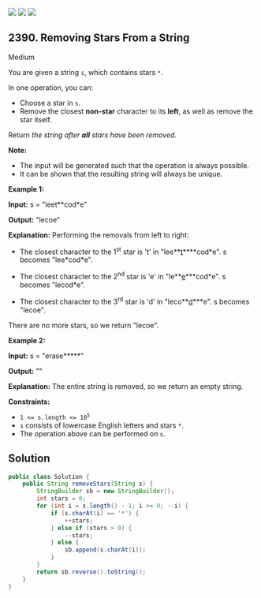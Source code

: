 [![](https://img.shields.io/github/stars/javadev/LeetCode-in-Java?label=Stars&style=flat-square)](https://github.com/javadev/LeetCode-in-Java)
[![](https://img.shields.io/github/forks/javadev/LeetCode-in-Java?label=Fork%20me%20on%20GitHub%20&style=flat-square)](https://github.com/javadev/LeetCode-in-Java/fork)
[![](https://img.shields.io/badge/-LeetCode%20in%20Kotlin-blue?style=flat-square)](https://github.com/javadev/LeetCode-in-Kotlin)

## 2390\. Removing Stars From a String

Medium

You are given a string `s`, which contains stars `*`.

In one operation, you can:

*   Choose a star in `s`.
*   Remove the closest **non-star** character to its **left**, as well as remove the star itself.

Return _the string after **all** stars have been removed_.

**Note:**

*   The input will be generated such that the operation is always possible.
*   It can be shown that the resulting string will always be unique.

**Example 1:**

**Input:** s = "leet\*\*cod\*e"

**Output:** "lecoe"

**Explanation:** Performing the removals from left to right:

- The closest character to the 1<sup>st</sup> star is 't' in "lee**<ins>t</ins>**\*\*cod\*e". s becomes "lee\*cod\*e".

- The closest character to the 2<sup>nd</sup> star is 'e' in "le**<ins>e</ins>**\*cod\*e". s becomes "lecod\*e".

- The closest character to the 3<sup>rd</sup> star is 'd' in "leco**<ins>d</ins>**\*e". s becomes "lecoe".

There are no more stars, so we return "lecoe".

**Example 2:**

**Input:** s = "erase\*\*\*\*\*"

**Output:** ""

**Explanation:** The entire string is removed, so we return an empty string. 

**Constraints:**

*   <code>1 <= s.length <= 10<sup>5</sup></code>
*   `s` consists of lowercase English letters and stars `*`.
*   The operation above can be performed on `s`.

## Solution

```java
public class Solution {
    public String removeStars(String s) {
        StringBuilder sb = new StringBuilder();
        int stars = 0;
        for (int i = s.length() - 1; i >= 0; --i) {
            if (s.charAt(i) == '*') {
                ++stars;
            } else if (stars > 0) {
                --stars;
            } else {
                sb.append(s.charAt(i));
            }
        }
        return sb.reverse().toString();
    }
}
```